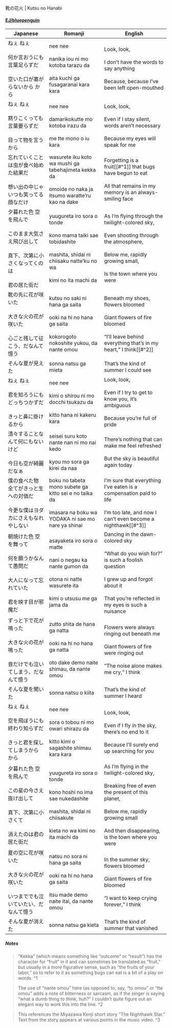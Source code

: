 靴の花火 | Kutsu no Hanabi
#### [EJ/bluepenguin](https://ejtranslations.wordpress.com/2017/12/19/yorushika-kutsu-no-hanabi/)

| Japanese                                                              | Romanji                                                                                                                                          | English                                                                                                                                                                                             |
| --------------------------------------------------------------------- | ------------------------------------------------------------------------------------------------------------------------------------------------ | --------------------------------------------------------------------------------------------------------------------------------------------------------------------------------------------------- |
| ねぇ ねぇ<br><br>何か言おうにも言葉足らずだ<br><br>空いた口が塞がらないから から                     | nee nee<br><br>nanika iou ni mo kotoba tarazu da<br><br>aita kuchi ga fusagaranai kara kara                                                      | Look, look,<br><br>I don’t have the words to say anything<br><br>Because, because I’ve been left open-mouthed                                                                                       |
| ねぇ ねぇ<br><br>黙りこくっても言葉要らずだ<br><br>目って物を言うから<br>                       | nee nee<br><br>damarikokutte mo kotoba irazu da<br><br>me tte mono o iu kara                                                                     | Look, look,<br><br>Even if I stay silent, words aren’t necessary<br><br>Because my eyes will speak for me                                                                                           |
| 忘れていくことは虫が食べ始めた結果だ<br><br>想い出の中じゃいつも笑ってる顔なだけ<br>                      | wasurete iku koto wa mushi ga tabehajimeta kekka da<br><br>omoide no naka ja itsumo waratte’ru kao na dake                                       | Forgetting is a fruit[[#^1]] that bugs have begun to eat<br><br>All that remains in my memory is an always-smiling face                                                                             |
| 夕暮れた色 空を飛んで<br><br>このまま大気さえ飛び出して<br><br>真下、次第に小さくなってくのは<br><br>君の居た街だ | yuugureta iro sora o tonde<br><br>kono mama taiki sae tobidashite<br><br>mashita, shidai ni chiisaku natte’ku no wa<br><br>kimi no ita machi da  | As I’m flying through the twilight-colored sky,<br><br>Even shooting through the atmosphere,<br><br>Below me, rapidly growing small,<br><br>Is the town where you were                              |
| 靴の先に花が咲いた<br><br>大きな火の花が咲いた<br><br>心ごと残して征こう、だなんて憶う                   | kutsu no saki ni hana ga saita<br><br>ooki na hi no hana ga saita<br><br>kokorogoto nokoshite yukou, da nante omou                               | Beneath my shoes, flowers bloomed<br><br>Giant flowers of fire bloomed<br><br>“I’ll leave behind everything that’s in my heart,” I think[[#^2]]                                                     |
| そんな夏が見えた<br>                                                          | sonna natsu ga mieta                                                                                                                             | That’s the kind of summer I could see                                                                                                                                                               |
| ねぇ ねぇ<br><br>君を知ろうにもどっちつかずだ<br><br>きっと鼻に掛けるから                         | nee nee<br><br>kimi o shirou ni mo docchi tsukazu da<br><br>kitto hana ni kakeru kara                                                            | Look, look,<br><br>Even if I try to get to know you, it’s ambiguous<br><br>Because you’re full of pride                                                                                             |
| 清々することなんて何にもないけど<br><br>今日も空が綺麗だなぁ                                    | seisei suru koto nante nan ni mo nai kedo<br><br>kyou mo sora ga kirei da naa                                                                    | There’s nothing that can make me feel refreshed<br><br>But the sky is beautiful again today                                                                                                         |
| 僕の食べた物 全てがきっと生への対価だ<br><br>今更な僕はヨダカにさえもなれやしない<br>                     | boku no tabeta mono subete ga kitto sei e no taika da<br><br>imasara na boku wa YODAKA ni sae mo nare ya shinai                                  | I’m sure that everything I’ve eaten is a compensation paid to life<br><br>I’m too late, and now I can’t even become a nighthawk[[#^3]]                                                              |
| 朝焼けた色 空を舞って<br><br>何を願うかなんて愚問だ<br><br>大人になって忘れていた<br><br>君を映す目が邪魔だ    | asayaketa iro sora o matte<br><br>nani o negau ka nante gumon da<br><br>otona ni natte wasurete ita<br><br>kimi o utsusu me ga jama da           | Dancing in the dawn-colored sky<br><br>“What do you wish for?” is such a foolish question<br><br>I grew up and forgot about it<br><br>That you’re reflected in my eyes is such a nuisance           |
| ずっと下で花が鳴った<br><br>大きな火の花が鳴った<br><br>音だけでも泣いてしまう、だなんて憶う                | zutto shita de hana ga natta<br><br>ooki na hi no hana ga natta<br><br>oto dake demo naite shimau, da nante omou                                 | Flowers were always ringing out beneath me<br><br>Giant flowers of fire were ringing out<br><br>“The noise alone makes me cry,” I think                                                             |
| そんな夏を聞いた                                                              | sonna natsu o kiita                                                                                                                              | That’s the kind of summer I heard                                                                                                                                                                   |
| ねぇ ねぇ<br><br>空を飛ぼうにも終わり知らずだ<br><br>きっと君を探してしまうから から                   | nee nee<br><br>sora o tobou ni mo owari shirazu da<br><br>kitto kimi o sagashite shimau kara kara                                                | Look, look,<br><br>Even if I fly in the sky, there’s no end to it<br><br>Because I’ll surely end up searching for you                                                                               |
| 夕暮れた色 空を飛んで<br><br>この星の今さえ抜け出して<br><br>真下、次第に小さくて<br><br>消えたのは君の居た街だ  | yuugureta iro sora o tonde<br><br>kono hoshi no ima sae nukedashite<br><br>mashita, shidai ni chiisakute<br><br>kieta no wa kimi no ita machi da | As I’m flying in the twilight-colored sky,<br><br>Breaking free of even the present of this planet,<br><br>Below me, rapidly growing small<br><br>And then disappearing, is the town where you were |
| 夏の空に花が咲いた<br><br>大きな火の花が咲いた<br><br>いつまででも泣いていたい、だなんて憶う                | natsu no sora ni hana ga saita<br><br>ooki na hi no hana ga saita<br><br>itsu made demo naite itai, da nante omou                                | In the summer sky, flowers bloomed<br><br>Giant flowers of fire bloomed<br><br>“I want to keep crying forever,” I think                                                                             |
| そんな夏が消えた                                                              | sonna natsu ga kieta                                                                                                                             | That’s the kind of summer that vanished                                                                                                                                                             |
##### Notes
>“Kekka” (which means something like “outcome” or “result”) has the character for “fruit” in it and can sometimes be translated as “fruit,” but usually in a more figurative sense, such as “the fruits of your labor,” so to refer to it as something bugs can eat is a bit of a play on words. ^1

>The use of “nante omou” here (as opposed to, say, “to omou” or “tte omou” adds a note of bitterness or sarcasm, as if the singer is saying “what a dumb thing to think, huh?” I couldn’t quite figure out an elegant way to work this into the line. ^2

>This references the Miyazawa Kenji short story “The Nighthawk Star.” Text from the story appears at various points in the music video. ^3